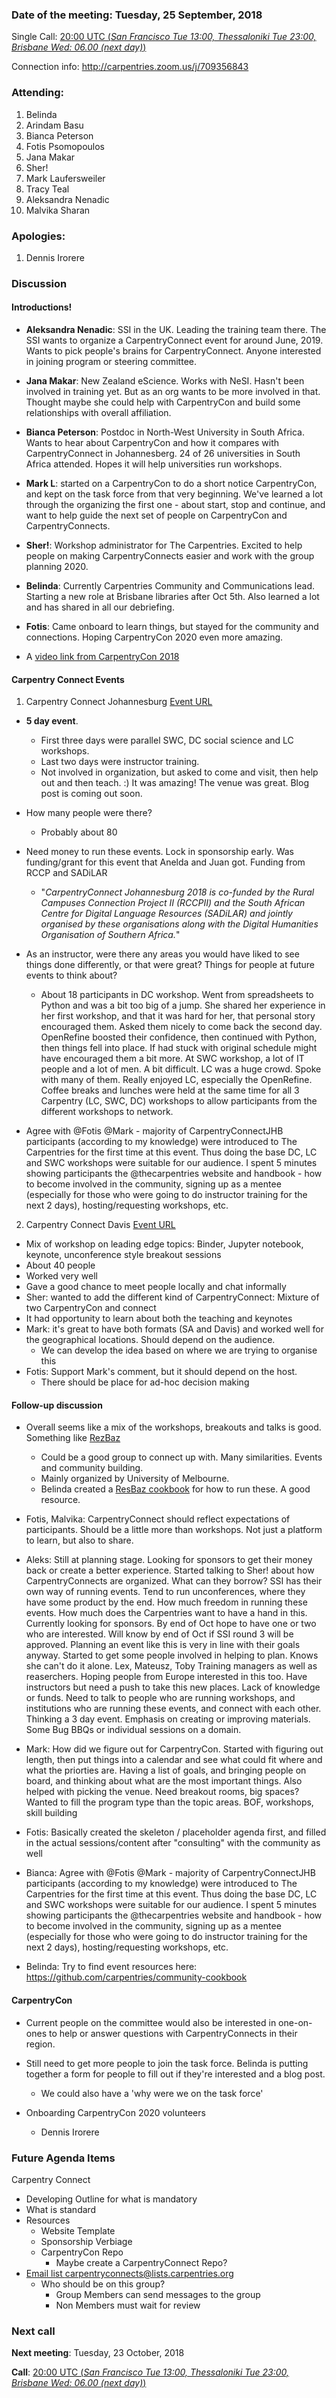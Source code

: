 ### Date of the meeting: Tuesday, 25 September, 2018
Single Call:  [20:00 UTC (_San Francisco Tue 13:00, Thessaloniki Tue 23:00, Brisbane Wed: 06.00 (next day)_)](https://www.timeanddate.com/worldclock/fixedtime.html?msg=CarpentryCon+Task+Force&iso=20180925T20&p1=1440)

Connection info:  http://carpentries.zoom.us/j/709356843

### Attending:

1. Belinda
2. Arindam Basu
3. Bianca Peterson
4. Fotis Psomopoulos
5. Jana Makar
6. Sher!
7. Mark Laufersweiler
8. Tracy Teal
9. Aleksandra Nenadic
10. Malvika Sharan


### Apologies:

1. Dennis Irorere


### Discussion

#### Introductions!

- **Aleksandra Nenadic**: SSI in the UK. Leading the training team there. The SSI wants to organize a CarpentryConnect event for around June, 2019. Wants to pick people's brains for CarpentryConnect. Anyone interested in joining program or steering committee.
- **Jana Makar**: New Zealand eScience. Works with NeSI. Hasn't been involved in training yet. But as an org wants to be more involved in that. Thought maybe she could help with CarpentryCon and build some relationships with overall affiliation.
- **Bianca Peterson**: Postdoc in North-West University in South Africa. Wants to hear about CarpentryCon and how it compares with CarpentryConnect in Johannesberg. 24 of 26 universities in South Africa attended. Hopes it will help universities run workshops.
- **Mark L**: started on a CarpentryCon to do a short notice CarpentryCon, and kept on the task force from that very beginning. We've learned a lot through the organizing the first one - about start, stop and continue, and want to help guide the next set of people on CarpentryCon and CarpentryConnects.
- **Sher!**: Workshop administrator for The Carpentries. Excited to help people on making CarpentryConnects easier and work with the group planning 2020.
- **Belinda**: Currently Carpentries Community and Communications lead. Starting a new role at Brisbane libraries after Oct 5th. Also learned a lot and has shared in all our debriefing.
- **Fotis**: Came onboard to learn things, but stayed for the community and connections. Hoping CarpentryCon 2020 even more amazing.

- A [video link from CarpentryCon 2018](https://www.youtube.com/watch?v=c37BdRNSnMg&t=34s)

#### Carpentry Connect Events

1. Carpentry Connect Johannesburg
[Event URL](http://carpentryconnectza.org/)

- **5 day event**.
  - First three days were parallel SWC, DC social science and LC workshops.
  - Last two days were instructor training.
  - Not involved in organization, but asked to come and visit, then help out and then teach. :) It was amazing! The venue was great. Blog post is coming out soon.

- How many people were there?
  - Probably about 80

- Need money to run these events. Lock in sponsorship early. Was funding/grant for this event that Anelda and Juan got. Funding from RCCP and SADiLAR
  - "_CarpentryConnect Johannesburg 2018 is co-funded by the Rural Campuses Connection Project II (RCCPII) and the South African Centre for Digital Language Resources (SADiLAR) and jointly organised by these organisations along with the Digital Humanities Organisation of Southern Africa._"

- As an instructor, were there any areas you would have liked to see things done differently, or that were great? Things for people at future events to think about?
  - About 18 participants in DC workshop. Went from spreadsheets to Python and was a bit too big of a jump. She shared her experience in her first workshop, and that it was hard for her, that personal story encouraged them. Asked them nicely to come back the second day. OpenRefine boosted their confidence, then continued with Python, then things fell into place. If had stuck with original schedule might have encouraged them a bit more. At SWC workshop, a lot of IT people and a lot of men. A bit difficult. LC was a huge crowd. Spoke with many of them. Really enjoyed LC, especially the OpenRefine. Coffee breaks and lunches were held at the same time for all 3 Carpentry (LC, SWC, DC) workshops to allow participants from the different workshops to network.

- Agree with @Fotis @Mark - majority of CarpentryConnectJHB participants (according to my knowledge) were introduced to The Carpentries for the first time at this event. Thus doing the base DC, LC and SWC workshops were suitable for our audience. I spent 5 minutes showing participants the @thecarpentries website and handbook - how to become involved in the community, signing up as a mentee (especially for those who were going to do instructor training for the next 2 days), hosting/requesting workshops, etc.

2. Carpentry Connect Davis
[Event URL](http://ivory.idyll.org/dibsi/CarpentryConWest.html)

- Mix of workshop on leading edge topics: Binder, Jupyter notebook, keynote, unconference style breakout sessions
- About 40 people
- Worked very well
- Gave a good chance to meet people locally and chat informally
- Sher: wanted to add the different kind of CarpentryConnect: Mixture of two CarpentryCon and connect
- It had opportunity to learn about both the teaching and keynotes
- Mark: it's great to have both formats (SA and Davis) and worked well for the geographical locations. Should depend on the audience.
  - We can develop the idea based on where we are trying to organise this
- Fotis: Support Mark's comment, but it should depend on the host.
  - There should be place for ad-hoc decision making

#### Follow-up discussion

- Overall seems like a mix of the workshops, breakouts and talks is good. Something like [RezBaz](https://resbaz.github.io/resbaz2018/)
  - Could be a good group to connect up with. Many similarities. Events and community building.
  - Mainly organized by University of Melbourne.
  - Belinda created a [ResBaz cookbook](https://resbaz.github.io/resbaz2018/) for how to run these. A good resource.

- Fotis, Malvika: CarpentryConnect should reflect expectations of participants. Should be a little more than workshops. Not just a platform to learn, but also to share.

- Aleks: Still at planning stage. Looking for sponsors to get their money back or create a better experience. Started talking to Sher! about how CarpentryConnects are organized. What can they borrow? SSI has their own way of running events. Tend to run unconferences, where they have some product by the end. How much freedom in running these events. How much does the Carpentries want to have a hand in this. Currently looking for sponsors. By end of Oct hope to have one or two who are interested. Will know by end of Oct if SSI round 3 will be approved. Planning an event like this is very in line with their goals anyway. Started to get some people involved in helping to plan. Knows she can't do it alone. Lex, Mateusz, Toby
  Training managers as well as reaserchers. Hoping people from Europe interested in this too. Have instructors but need a push to take this new places. Lack of knowledge or funds. Need to talk to people who are running workshops, and institutions who are running these events, and connect with each other.
  Thinking a 3 day event. Emphasis on creating or improving materials. Some Bug BBQs or individual sessions on a domain.

- Mark: How did we figure out for CarpentryCon. Started with figuring out length, then put things into a calendar and see what could fit where and what the priorties are. Having a list of goals, and bringing people on board, and thinking about what are the most important things. Also helped with picking the venue. Need breakout rooms, big spaces? Wanted to fill the program type than the topic areas. BOF, workshops, skill building

- Fotis: Basically created the skeleton / placeholder agenda first, and filled in the actual sessions/content after "consulting" with the community as well

- Bianca: Agree with @Fotis @Mark - majority of CarpentryConnectJHB participants (according to my knowledge) were introduced to The Carpentries for the first time at this event. Thus doing the base DC, LC and SWC workshops were suitable for our audience. I spent 5 minutes showing participants the @thecarpentries website and handbook - how to become involved in the community, signing up as a mentee (especially for those who were going to do instructor training for the next 2 days), hosting/requesting workshops, etc.

- Belinda: Try to find event resources here: https://github.com/carpentries/community-cookbook

#### CarpentryCon

- Current people on the committee would also be interested in one-on-ones to help or answer questions with CarpentryConnects in their region.

- Still need to get more people to join the task force. Belinda is putting together a form for people to fill out if they're interested and a blog post.
  - We could also have a 'why were we on the task force'

- Onboarding CarpentryCon 2020 volunteers
  - Dennis Irorere



### Future Agenda Items

Carpentry Connect
- Developing Outline for what is mandatory
- What is standard
- Resources
  - Website Template
  - Sponsorship Verbiage
  - CarpentryCon Repo
    - Maybe create a CarpentryConnect Repo?
- [Email list carpentryconnects@lists.carpentries.org](mailto:carpentryconnects@lists.carpentries.org)
  - Who should be on this group?
    - Group Members can send messages to the group
    - Non Members must wait for review


### Next call

**Next meeting**: Tuesday, 23 October, 2018

**Call**: [20:00 UTC (_San Francisco Tue 13:00, Thessaloniki Tue 23:00, Brisbane Wed: 06.00 (next day)_)](https://www.timeanddate.com/worldclock/fixedtime.html?msg=CarpentryCon+Task+Force&iso=20181023T20&p1=1440)
